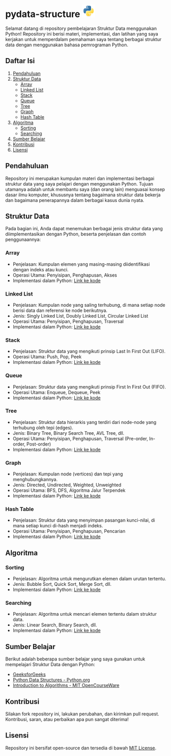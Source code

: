 # pydata-structure <img src="https://raw.githubusercontent.com/devicons/devicon/master/icons/python/python-original.svg" alt="python" width="40" height="40"/>

Selamat datang di repository pembelajaran Struktur Data menggunakan Python! Repository ini berisi materi, implementasi, dan latihan yang saya kerjakan untuk memperdalam pemahaman saya tentang berbagai struktur data dengan menggunakan bahasa pemrograman Python.

## Daftar Isi

1. [Pendahuluan](#pendahuluan)
2. [Struktur Data](#struktur-data)
   - [Array](#array)
   - [Linked List](#linked-list)
   - [Stack](#stack)
   - [Queue](#queue)
   - [Tree](#tree)
   - [Graph](#graph)
   - [Hash Table](#hash-table)
3. [Algoritma](#algoritma)
   - [Sorting](#sorting)
   - [Searching](#searching)
4. [Sumber Belajar](#sumber-belajar)
5. [Kontribusi](#kontribusi)
6. [Lisensi](#lisensi)

## Pendahuluan

Repository ini merupakan kumpulan materi dan implementasi berbagai struktur data yang saya pelajari dengan menggunakan Python. Tujuan utamanya adalah untuk membantu saya (dan orang lain) menguasai konsep dasar ilmu komputer, khususnya tentang bagaimana struktur data bekerja dan bagaimana penerapannya dalam berbagai kasus dunia nyata.

## Struktur Data

Pada bagian ini, Anda dapat menemukan berbagai jenis struktur data yang diimplementasikan dengan Python, beserta penjelasan dan contoh penggunaannya:

### Array
- Penjelasan: Kumpulan elemen yang masing-masing diidentifikasi dengan indeks atau kunci.
- Operasi Utama: Penyisipan, Penghapusan, Akses
- Implementasi dalam Python: [Link ke kode](array.py)

### Linked List
- Penjelasan: Kumpulan node yang saling terhubung, di mana setiap node berisi data dan referensi ke node berikutnya.
- Jenis: Singly Linked List, Doubly Linked List, Circular Linked List
- Operasi Utama: Penyisipan, Penghapusan, Traversal
- Implementasi dalam Python: [Link ke kode](linked_list.py)

### Stack
- Penjelasan: Struktur data yang mengikuti prinsip Last In First Out (LIFO).
- Operasi Utama: Push, Pop, Peek
- Implementasi dalam Python: [Link ke kode](stack.py)

### Queue
- Penjelasan: Struktur data yang mengikuti prinsip First In First Out (FIFO).
- Operasi Utama: Enqueue, Dequeue, Peek
- Implementasi dalam Python: [Link ke kode](queue.py)

### Tree
- Penjelasan: Struktur data hierarkis yang terdiri dari node-node yang terhubung oleh tepi (edges).
- Jenis: Binary Tree, Binary Search Tree, AVL Tree, dll.
- Operasi Utama: Penyisipan, Penghapusan, Traversal (Pre-order, In-order, Post-order)
- Implementasi dalam Python: [Link ke kode](tree.py)

### Graph
- Penjelasan: Kumpulan node (vertices) dan tepi yang menghubungkannya.
- Jenis: Directed, Undirected, Weighted, Unweighted
- Operasi Utama: BFS, DFS, Algoritma Jalur Terpendek
- Implementasi dalam Python: [Link ke kode](graph.py)

### Hash Table
- Penjelasan: Struktur data yang menyimpan pasangan kunci-nilai, di mana setiap kunci di-hash menjadi indeks.
- Operasi Utama: Penyisipan, Penghapusan, Pencarian
- Implementasi dalam Python: [Link ke kode](hash_table.py)

## Algoritma

### Sorting
- Penjelasan: Algoritma untuk mengurutkan elemen dalam urutan tertentu.
- Jenis: Bubble Sort, Quick Sort, Merge Sort, dll.
- Implementasi dalam Python: [Link ke kode](sorting.py)

### Searching
- Penjelasan: Algoritma untuk mencari elemen tertentu dalam struktur data.
- Jenis: Linear Search, Binary Search, dll.
- Implementasi dalam Python: [Link ke kode](searching.py)

## Sumber Belajar

Berikut adalah beberapa sumber belajar yang saya gunakan untuk mempelajari Struktur Data dengan Python:
- [GeeksforGeeks](https://www.geeksforgeeks.org/data-structures/)
- [Python Data Structures - Python.org](https://docs.python.org/3/tutorial/datastructures.html)
- [Introduction to Algorithms - MIT OpenCourseWare](https://ocw.mit.edu/courses/electrical-engineering-and-computer-science/6-006-introduction-to-algorithms-spring-2011/)

## Kontribusi

Silakan fork repository ini, lakukan perubahan, dan kirimkan pull request. Kontribusi, saran, atau perbaikan apa pun sangat diterima!

## Lisensi

Repository ini bersifat open-source dan tersedia di bawah [MIT License](LICENSE).


